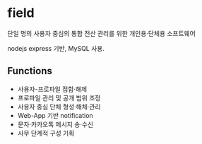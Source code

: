 # field

단일 명의 사용자 중심의 통합 전산 관리를 위한 개인용·단체용 소프트웨어

nodejs express 기반, MySQL 사용.

## Functions
- 사용자-프로파일 접합·해제
- 프로파일 관리 및 공개 범위 조정
- 사용자 중심 단체 형성·해체·관리
- Web-App 기반 notification
- 문자·카카오톡 메시지 송·수신
- 사무 단계적 구성 기획
